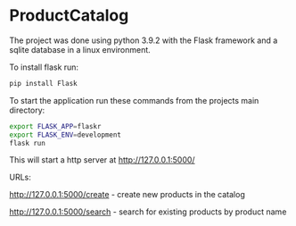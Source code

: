 # ProductCatalog

The project was done using python 3.9.2 with the Flask framework and a sqlite database in a linux environment.

To install flask run:
```bash
pip install Flask
```

To start the application run these commands from the projects main directory:
```bash
export FLASK_APP=flaskr
export FLASK_ENV=development
flask run
```
This will start a http server at http://127.0.0.1:5000/

URLs:

http://127.0.0.1:5000/create - create new products in the catalog

http://127.0.0.1:5000/search - search for existing products by product name
